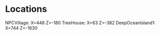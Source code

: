 Locations
=========
NPCVillage: X=448 Z=-180
TreeHouse: X=63 Z=-382
DeepOceanIsland1: X=744 Z=-1630

